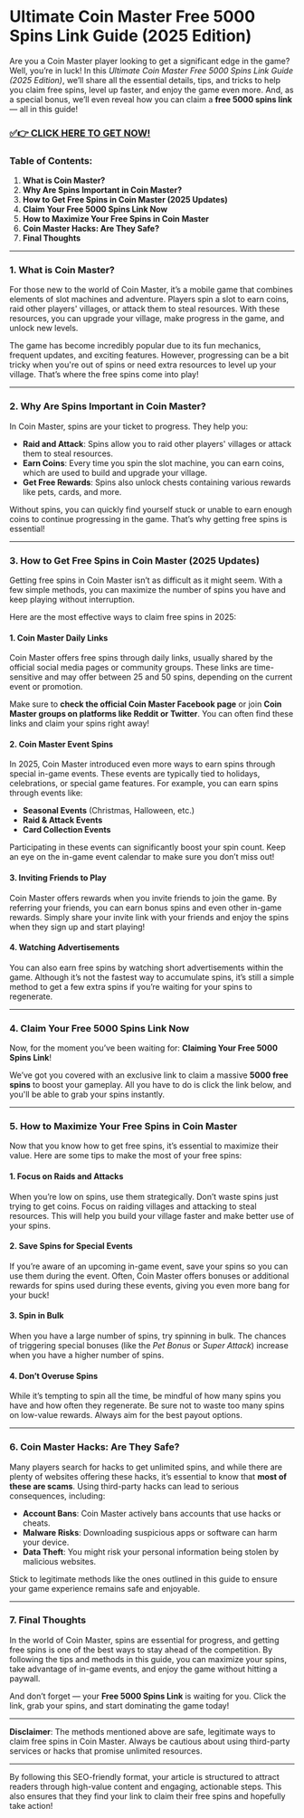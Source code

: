 # Ultimate Coin Master Free 5000 Spins Link Guide (2025 Edition)

Are you a Coin Master player looking to get a significant edge in the game? Well, you’re in luck! In this *Ultimate Coin Master Free 5000 Spins Link Guide (2025 Edition)*, we’ll share all the essential details, tips, and tricks to help you claim free spins, level up faster, and enjoy the game even more. And, as a special bonus, we’ll even reveal how you can claim a **free 5000 spins link** — all in this guide!

### [✅👉 CLICK HERE TO GET NOW!](https://freerewards.xyz/coin/master/)

### Table of Contents:
1. **What is Coin Master?**
2. **Why Are Spins Important in Coin Master?**
3. **How to Get Free Spins in Coin Master (2025 Updates)**
4. **Claim Your Free 5000 Spins Link Now**
5. **How to Maximize Your Free Spins in Coin Master**
6. **Coin Master Hacks: Are They Safe?**
7. **Final Thoughts**

---

### 1. What is Coin Master?

For those new to the world of Coin Master, it’s a mobile game that combines elements of slot machines and adventure. Players spin a slot to earn coins, raid other players' villages, or attack them to steal resources. With these resources, you can upgrade your village, make progress in the game, and unlock new levels.

The game has become incredibly popular due to its fun mechanics, frequent updates, and exciting features. However, progressing can be a bit tricky when you're out of spins or need extra resources to level up your village. That’s where the free spins come into play!

---

### 2. Why Are Spins Important in Coin Master?

In Coin Master, spins are your ticket to progress. They help you:

- **Raid and Attack**: Spins allow you to raid other players' villages or attack them to steal resources.
- **Earn Coins**: Every time you spin the slot machine, you can earn coins, which are used to build and upgrade your village.
- **Get Free Rewards**: Spins also unlock chests containing various rewards like pets, cards, and more.

Without spins, you can quickly find yourself stuck or unable to earn enough coins to continue progressing in the game. That’s why getting free spins is essential!

---

### 3. How to Get Free Spins in Coin Master (2025 Updates)

Getting free spins in Coin Master isn’t as difficult as it might seem. With a few simple methods, you can maximize the number of spins you have and keep playing without interruption.

Here are the most effective ways to claim free spins in 2025:

#### 1. **Coin Master Daily Links**
Coin Master offers free spins through daily links, usually shared by the official social media pages or community groups. These links are time-sensitive and may offer between 25 and 50 spins, depending on the current event or promotion. 

Make sure to **check the official Coin Master Facebook page** or join **Coin Master groups on platforms like Reddit or Twitter**. You can often find these links and claim your spins right away!

#### 2. **Coin Master Event Spins**
In 2025, Coin Master introduced even more ways to earn spins through special in-game events. These events are typically tied to holidays, celebrations, or special game features. For example, you can earn spins through events like:

- **Seasonal Events** (Christmas, Halloween, etc.)
- **Raid & Attack Events**
- **Card Collection Events**
  
Participating in these events can significantly boost your spin count. Keep an eye on the in-game event calendar to make sure you don’t miss out!

#### 3. **Inviting Friends to Play**
Coin Master offers rewards when you invite friends to join the game. By referring your friends, you can earn bonus spins and even other in-game rewards. Simply share your invite link with your friends and enjoy the spins when they sign up and start playing!

#### 4. **Watching Advertisements**
You can also earn free spins by watching short advertisements within the game. Although it’s not the fastest way to accumulate spins, it’s still a simple method to get a few extra spins if you’re waiting for your spins to regenerate.

---

### 4. Claim Your Free 5000 Spins Link Now

Now, for the moment you’ve been waiting for: **Claiming Your Free 5000 Spins Link**!

We’ve got you covered with an exclusive link to claim a massive **5000 free spins** to boost your gameplay. All you have to do is click the link below, and you'll be able to grab your spins instantly.

---

### 5. How to Maximize Your Free Spins in Coin Master

Now that you know how to get free spins, it’s essential to maximize their value. Here are some tips to make the most of your free spins:

#### 1. **Focus on Raids and Attacks**
When you’re low on spins, use them strategically. Don’t waste spins just trying to get coins. Focus on raiding villages and attacking to steal resources. This will help you build your village faster and make better use of your spins.

#### 2. **Save Spins for Special Events**
If you’re aware of an upcoming in-game event, save your spins so you can use them during the event. Often, Coin Master offers bonuses or additional rewards for spins used during these events, giving you even more bang for your buck!

#### 3. **Spin in Bulk**
When you have a large number of spins, try spinning in bulk. The chances of triggering special bonuses (like the *Pet Bonus* or *Super Attack*) increase when you have a higher number of spins.

#### 4. **Don’t Overuse Spins**
While it’s tempting to spin all the time, be mindful of how many spins you have and how often they regenerate. Be sure not to waste too many spins on low-value rewards. Always aim for the best payout options.

---

### 6. Coin Master Hacks: Are They Safe?

Many players search for hacks to get unlimited spins, and while there are plenty of websites offering these hacks, it’s essential to know that **most of these are scams**. Using third-party hacks can lead to serious consequences, including:

- **Account Bans**: Coin Master actively bans accounts that use hacks or cheats.
- **Malware Risks**: Downloading suspicious apps or software can harm your device.
- **Data Theft**: You might risk your personal information being stolen by malicious websites.

Stick to legitimate methods like the ones outlined in this guide to ensure your game experience remains safe and enjoyable.

---

### 7. Final Thoughts

In the world of Coin Master, spins are essential for progress, and getting free spins is one of the best ways to stay ahead of the competition. By following the tips and methods in this guide, you can maximize your spins, take advantage of in-game events, and enjoy the game without hitting a paywall.

And don’t forget — your **Free 5000 Spins Link** is waiting for you. Click the link, grab your spins, and start dominating the game today!

---

**Disclaimer**: The methods mentioned above are safe, legitimate ways to claim free spins in Coin Master. Always be cautious about using third-party services or hacks that promise unlimited resources.

---

By following this SEO-friendly format, your article is structured to attract readers through high-value content and engaging, actionable steps. This also ensures that they find your link to claim their free spins and hopefully take action!
